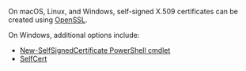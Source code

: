 On macOS, Linux, and Windows, self-signed X.509 certificates can be created using [OpenSSL](https://www.openssl.org/).

On Windows, additional options include:

* [New-SelfSignedCertificate PowerShell cmdlet](/powershell/module/pkiclient/new-selfsignedcertificate?view=win10-ps)
* [SelfCert](https://www.pluralsight.com/blog/software-development/selfcert-create-a-self-signed-certificate-interactively-gui-or-programmatically-in-net)
